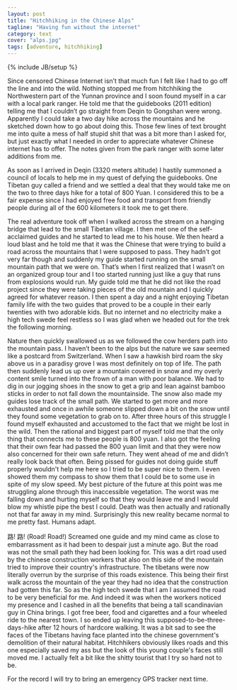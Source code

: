```yaml
---
layout: post
title: "Hitchhiking in the Chinese Alps"
tagline: "Having fun without the internet"
category: text
cover: "alps.jpg"
tags: [adventure, hitchhiking]
---
```

{% include JB/setup %}

Since censored Chinese Internet isn’t that much fun I felt like I had to go off the line and into the wild. Nothing stopped me from hitchhiking the Northwestern part of the Yunnan province and I soon found myself in a car with a local park ranger. He told me that the guidebooks (2011 edition) telling me that I couldn’t go straight from Deqin to Gongshan were wrong. Apparently I could take a two day hike across the mountains and he sketched down how to go about doing this. Those few lines of text brought me into quite a mess of half stupid shit that was a bit more than I asked for, but just exactly what I needed in order to appreciate whatever Chinese internet has to offer.
The notes given from the park ranger with some later additions from me.

As soon as I arrived in Deqin (3320 meters altitude) I hastily summoned a council of locals to help me in my quest of defying the guidebooks. One Tibetan guy called a friend and we settled a deal that they would take me on the two to three days hike for a total of 800 Yuan. I considered this to be a fair expense since I had enjoyed free food and transport from friendly people during all of the 600 kilometers it took me to get there.   

The real adventure took off when I walked across the stream on a hanging bridge that lead to the small Tibetan village. I then met one of the self-acclaimed guides and he started to lead me to his house. We  then heard a loud blast and  he told me that it was the Chinese that were trying to build a road across the mountains that I were supposed to pass. They hadn’t got very far though and suddenly my guide started running on the small mountain path that we were on. That’s when I first realized that I wasn’t on an organized group tour and I too started running just like a guy that runs from explosions would run. My guide told me that he did not like the road project since they were taking pieces of the old mountain and I quickly agreed for whatever reason. I then spent a day and a night enjoying Tibetan family life with the two guides that proved to be a couple in their early twenties with two adorable kids.  But no internet and no electricity make a high tech swede feel restless so I was glad when we headed out for the trek the following morning.  

Nature then quickly swallowed us as we followed the cow herders path into the mountain pass. I haven’t been to the alps but the nature we saw seemed like a postcard from Switzerland. When I saw a hawkish bird roam the sky above us in a paradisy grove I was most definitely on top of life. The path then suddenly lead us up over a mountain covered in snow and my overly content smile turned into the frown of a man with poor balance. We had to dig in our jogging shoes in the snow to get a grip and lean against bamboo sticks in order to not fall down the mountainside. The snow also made my guides lose track of the small path. We started to get more and more exhausted and once in awhile someone slipped down a bit on the snow until they found some vegetation to grab on to. After three hours of this struggle I found myself exhausted and accustomed to the fact that we might be lost in the wild. Then the rational and biggest part of myself told me that the only thing that connects me to these people is 800 yuan. I also got the feeling that their own fear had passed the 800 yuan limit and that they were now also concerned for their own safe return. They went ahead of me and didn’t really look back that often. Being pissed for guides not doing guide stuff properly wouldn't help me here so I tried to be super nice to them. I even showed them my compass to show them that I could be to some use in spite of my slow speed. My best picture of the future at this point was me struggling alone through this inaccessible vegetation. The worst was me falling down and hurting myself so that they would leave me and I would blow my whistle pipe the best I could. Death was then actually and rationally not that far away in my mind. Surprisingly this new reality became normal to me pretty fast. Humans adapt. 

路! 路! (Road! Road!) Screamed one guide and my mind came as close to embarrassment as it had been to despair just a minute ago. But the road was not the small path they had been looking for. This was a dirt road used by the chinese construction workers that also on this side of the mountain tried to improve their country's infrastructure. The tibetans were now literally overrun by the surprise of this roads existence. This being their first walk across the mountain of the year they had no idea that the construction had gotten this far. So as the high tech swede that I am I assumed the road to be very beneficial for me. And indeed it was when the workers noticed my presence and I cashed in all the benefits that being a tall scandinavian guy in China brings. I got free beer, food and cigarettes and a four wheeled ride to the nearest town. I so ended up leaving this supposed-to-be-three-days-hike after 12 hours of hardcore walking. It was a bit sad to see the faces of the Tibetans having face planted into the chinese government's demolition of their natural habitat. Hitchhikers obviously likes roads and this one especially saved my ass but the look of this young couple's faces still moved me. I actually felt a bit like the shitty tourist that I try so hard not to be.

For the record I will try to bring an emergency GPS tracker next time. 
